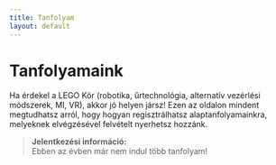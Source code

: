 ```yaml
---
title: Tanfolyam
layout: default
---
```


# Tanfolyamaink

Ha érdekel a LEGO Kör (robotika, űrtechnológia, alternatív vezérlési módszerek, MI, VR), akkor jó helyen jársz! Ezen az oldalon mindent megtudhatsz arról, hogy hogyan regisztrálhatsz alaptanfolyamainkra, melyeknek elvégzésével felvételt nyerhetsz hozzánk.

> **Jelentkezési információ:**  
> Ebben az évben már nem indul több tanfolyam!
<!-- 
## Tanfolyam alkalmak:  
### Robotika Workshop
> **Rövid leírás:**  
>     A robotika tanfolyamunk során lehetőséged lesz megismerni egy kisebb robotunk működését, valamint tanulhatsz a programozásáról és a mögöttes elvekről. 
>     Mindezzel párhuzamosan kipróbálhatod majd a megszerzett tudásodat érdekes gyakorlati feladatok megoldásával (távolságtartás, vonalkövetés, egyszerűbb navigáció).
>     Ha ezek bármelyike felkeltette az érdeklődésedet, akkor szeretettel várunk a 4 alkalmas robotika tanfolyamunkon!
>  
> |    Dátum    |    Időpont    |    Helyszín    |
> |-------------|---------------|----------------|  
> | 2024.02.27. | 18:00 – 21:00 |     Egyetem    |  
> | 2024.03.05. | 18:00 – 21:00 |     Egyetem    |   
> | 2024.03.12. | 18:00 – 21:00 |     Egyetem    |
> | 2024.03.19. | 18:00 – 21:00 |     Egyetem    |       
    
    
### MI Workshop
> **Rövid leírás:**  
>     A LEGO Kör MI projektjében az egyetemi órákon felül mélyedünk el a modern AI különböző területeivel.  
>     Az idei félévben a fókuszunk az objektum detektálásra esik, from scratch fogunk foglalkozni a YOLO felépítésével és tanításával, gyakorlati alapon, 4 alkalmon keresztül. 
>     A végső célunk egy olyan alkalmazás építése, amely Kör robotika projektjeit segíti.
>     Ha szeretnél csatlakozni a szakkollégium MI-vel foglalkozó projektjébe, jelentkezz!
> 
> |    Dátum    |    Időpont    |    Helyszín    |
> |-------------|---------------|----------------|  
> | 2023.02.28. | 18:00 – 21:00 |     SCH-103    |     
> | 2023.03.06. | 18:00 – 21:00 |     SCH-103    |      
> | 2023.03.13. | 18:00 – 21:00 |     SCH-103    |
> | 2023.03.20. | 18:00 – 21:00 |     SCH-103    |


### Unity Workshop
> **Rövid leírás:**  
>     Szeretettel várunk Unity tanfolyamunkon, ha érdekel a játékfejlesztés, és szeretnéd megismerni a Unity Engine használatát.  
>     Négy alkalmas tanfolyamunkon elsajátíthatod a játékmotor alapjait (szerkesztő használata, egyszerű fizika, pályák hatékony készítése), és megtanulhatod az ehhez szükséges C# alapokat.
>     Végül az így elsajátított tudást a gyakorlatban is felhasználhatod egy egyszerű játék elkészítése során.
> 
> |    Dátum    |    Időpont    |    Helyszín    |
> |-------------|---------------|----------------|  
> | 2023.02.27. | 18:00 – 21:00 |     SCH-103    |     
> | 2023.03.05. | 18:00 – 21:00 |     SCH-103    |      
> | 2023.03.12. | 18:00 – 21:00 |     SCH-103    |
> | 2023.03.19. | 18:00 – 21:00 |     SCH-103    | 

A tanfolyammal kapcsolatos kérdésekkel nyugodtan fordulj tanfolyamfelelősünkhöz: 
[gaspari.balazs@simonyi.bme.hu](mailto:gaspari.balazs@simonyi.bme.hu)

> **Aktuális információk:**  
> Ha érdekel a kör és szeretnél csatlakozni,  
> akkor gyere és végezd el valamelyik tanfolyamunkat!  
> Szeretettel várunk titeket! -->
